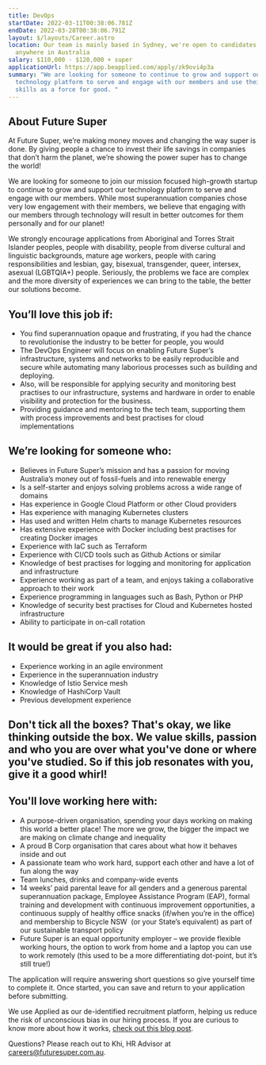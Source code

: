 ```yaml
---
title: DevOps
startDate: 2022-03-11T00:38:06.781Z
endDate: 2022-03-28T00:38:06.791Z
layout: $/layouts/Career.astro
location: Our team is mainly based in Sydney, we're open to candidates from
  anywhere in Australia
salary: $110,000 - $120,000 + super
applicationUrl: https://app.beapplied.com/apply/zk9ovi4p3a
summary: "We are looking for someone to continue to grow and support our
  technology platform to serve and engage with our members and use their tech
  skills as a force for good. "
---
```

## About Future Super

At Future Super, we’re making money moves and changing the way super is done. By giving people a chance to invest their life savings in companies that don’t harm the planet, we’re showing the power super has to change the world! 

We are looking for someone to join our mission focused high-growth startup to continue to grow and support our technology platform to serve and engage with our members. While most superannuation companies chose very low engagement with their members, we believe that engaging with our members through technology will result in better outcomes for them personally and for our planet!

We strongly encourage applications from Aboriginal and Torres Strait Islander peoples, people with disability, people from diverse cultural and linguistic backgrounds, mature age workers, people with caring responsibilities and lesbian, gay, bisexual, transgender, queer, intersex, asexual (LGBTQIA+) people. Seriously, the problems we face are complex and the more diversity of experiences we can bring to the table, the better our solutions become.

## You’ll love this job if:

* You find superannuation opaque and frustrating, if you had the chance to revolutionise the industry to be better for people, you would 
* The DevOps Engineer will focus on enabling Future Super’s infrastructure, systems and networks to be easily reproducible and secure while automating many laborious processes such as building and deploying. 
* Also, will be responsible for applying security and monitoring best practises to our infrastructure, systems and hardware in order to enable visibility and protection for the business.
* Providing guidance and mentoring to the tech team, supporting them with process improvements and best practises for cloud implementations 

## We’re looking for someone who:

* Believes in Future Super’s mission and has a passion for moving Australia’s money out of fossil-fuels and into renewable energy 
* Is a self-starter and enjoys solving problems across a wide range of domains
* Has experience in Google Cloud Platform or other Cloud providers
* Has experience with managing Kubernetes clusters
* Has used and written Helm charts to manage Kubernetes resources
* Has extensive experience with Docker including best practises for creating Docker images
* Experience with IaC such as Terraform
* Experience with CI/CD tools such as Github Actions or similar
* Knowledge of best practises for logging and monitoring for application and infrastructure
* Experience working as part of a team, and enjoys taking a collaborative approach to their work
* Experience programming in languages such as Bash, Python or PHP
* Knowledge of security best practises for Cloud and Kubernetes hosted infrastructure 
* Ability to participate in on-call rotation

## It would be great if you also had:

* Experience working in an agile environment
* Experience in the superannuation industry
* Knowledge of Istio Service mesh
* Knowledge of HashiCorp Vault
* Previous development experience

## Don't tick all the boxes? That's okay, we like thinking outside the box. We value skills, passion and who you are over what you've done or where you've studied. So if this job resonates with you, give it a good whirl!

## You'll love working here with:

* A purpose-driven organisation, spending your days working on making this world a better place! The more we grow, the bigger the impact we are making on climate change and inequality
* A proud B Corp organisation that cares about what how it behaves inside and out
* A passionate team who work hard, support each other and have a lot of fun along the way
* Team lunches, drinks and company-wide events
* 14 weeks’ paid parental leave for all genders and a generous parental superannuation package, Employee Assistance Program (EAP), formal training and development with continuous improvement opportunities, a continuous supply of healthy office snacks (if/when you’re in the office) and membership to Bicycle NSW  (or your State’s equivalent) as part of our sustainable transport policy
* Future Super is an equal opportunity employer – we provide flexible working hours, the option to work from home and a laptop you can use to work remotely (this used to be a more differentiating dot-point, but it’s still true!)

The application will require answering short questions so give yourself time to complete it. Once started, you can save and return to your application before submitting.

We use Applied as our de-identified recruitment platform, helping us reduce the risk of unconscious bias in our hiring process. If you are curious to know more about how it works, [check out this blog post](https://www.linkedin.com/pulse/how-de-identified-recruitment-improving-diversity-our-veronica/?trackingId=0MnwcX%2BBRQSOTl0oogaIbA%3D%3D).

Questions? Please reach out to Khi, HR Advisor at careers@futuresuper.com.au.